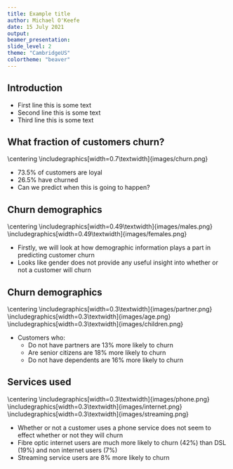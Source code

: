 ```yaml
---
title: Example title
author: Michael O'Keefe
date: 15 July 2021
output: 
beamer_presentation:
slide_level: 2
theme: "CambridgeUS"
colortheme: "beaver"
---
```


## Introduction
- First line this is some text
- Second line this is some text
- Third line this is some text

## What fraction of customers churn?
\centering
\includegraphics[width=0.7\textwidth]{images/churn.png}

- 73.5% of customers are loyal
- 26.5% have churned
- Can we predict when this is going to happen?

## Churn demographics
\centering
\includegraphics[width=0.49\textwidth]{images/males.png}
\includegraphics[width=0.49\textwidth]{images/females.png}

- Firstly, we will look at how demographic information plays a part in predicting customer churn
- Looks like gender does not provide any useful insight into whether or not a customer will churn

## Churn demographics
\centering
\includegraphics[width=0.3\textwidth]{images/partner.png}
\includegraphics[width=0.3\textwidth]{images/age.png}
\includegraphics[width=0.3\textwidth]{images/children.png}

- Customers who: 
    - Do not have partners are 13% more likely to churn
    - Are senior citizens are 18% more likely to churn
    - Do not have dependents are 16% more likely to churn

## Services used
\centering
\includegraphics[width=0.3\textwidth]{images/phone.png}
\includegraphics[width=0.3\textwidth]{images/internet.png}
\includegraphics[width=0.3\textwidth]{images/streaming.png}

- Whether or not a customer uses a phone service does not seem to effect whether or not they will churn
- Fibre optic internet users are much more likely to churn (42%) than DSL (19%) and non internet users (7%)
- Streaming service users are 8% more likely to churn
